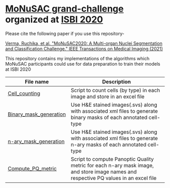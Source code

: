 # [MoNuSAC grand-challenge](https://monusac-2020.grand-challenge.org/) organized at [ISBI 2020](http://2020.biomedicalimaging.org/challenges)

Please cite the following paper if you use this repository-

[Verma, Ruchika, et al. "MoNuSAC2020: A Multi-organ Nuclei Segmentation and Classification Challenge." IEEE Transactions on Medical Imaging (2021)](https://ieeexplore.ieee.org/abstract/document/9446924)

This repository contains my implementations of the algorithms which MoNuSAC participants could use for data preparation to train their models at ISBI 2020

| **File name** | **Description** |
| ------------------------ | ------------- |
| [Cell_counting](https://github.com/ruchikaverma-iitg/MoNuSAC/blob/master/Cell_counting.ipynb) | Script to count cells (by type) in each image and store in an excel file|
| [Binary_mask_generation](https://github.com/ruchikaverma-iitg/MoNuSAC/blob/master/Binary_mask_generation.ipynb) | Use H&E stained images(.svs) along with associated xml files to generate binary masks of each annotated cell-type|
| [n-ary_mask_generation](https://github.com/ruchikaverma-iitg/MoNuSAC/blob/master/n-ary_mask_generation.ipynb) | Use H&E stained images(.svs) along with associated xml files to generate n-ary masks of each annotated cell-type|
| [Compute_PQ_metric](https://github.com/ruchikaverma-iitg/MoNuSAC/blob/master/PQ_metric.ipynb) | Script to compute Panoptic Quality metric for each n-ary mask image, and store image names and respective PQ values in an excel file |

